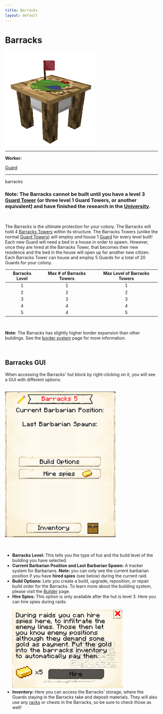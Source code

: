 ```yaml
---
title: Barracks
layout: default
---
```

# Barracks

<div class="infobox box text-center">
    <img src="../../assets/images/buildings/barracks.png" alt="Barracks" />
    <hr />
    <div class="row section-text text-left">
        <div class="col">
        <p><strong>Worker:</strong></p>
        </div>
        <div class="col">
        <p><a href="../workers/guard">Guard</a></p>
        </div>
    </div>
    <hr />
    <recipe>barracks</recipe>
</div>

### Note: The Barracks cannot be built until you have a level 3 [Guard Tower](../../source/buildings/guardtower) (or three level 1 Guard Towers, or another equivalent) and have finished the research in the [University](../../source/buildings/university). 
<br> 

The Barracks is the ultimate protection for your colony. The Barracks will hold 4 [Barracks Towers](../buildings/barrackstower) within its structure. The Barracks Towers (unlike the normal [Guard Towers](../../source/buildings/guardtower)) will employ *and* house 1 [Guard](../../source/workers/guard) for every level built! Each new Guard will need a bed in a house in order to spawn. However, once they are hired at the Barracks Tower, that becomes their new residence and the bed in the house will open up for another new citizen. Each Barracks Tower can house and employ 5 Guards for a total of 20 Guards for your colony.

| Barracks Level | Max # of Barracks Towers | Max Level of Barracks Towers |
| :----: | :----: | :----: |
| 1 | 1 | 1 |
| 2 | 2 | 2 |
| 3 | 3 | 3 |
| 4 | 4 | 4 |
| 5 | 4 | 5 |

<br>

<strong>Note:</strong> The Barracks has slightly higher border expansion than other buildings. See the [border system](../../source/systems/border) page for more information.

<br>

## Barracks GUI

When accessing the Barracks' hut block by right-clicking on it, you will see a GUI with different options:

<br>
<div class="row">
  <div class="col-sm-12 col-md">
    <img src="../../assets/images/gui/barracksgui.png" class="img-fluid mx-auto" alt="Barracks GUI">
  </div>
  <div class="col-sm-12 col-md"><br><br>
      <ul>
      <li><strong>Barracks Level:</strong> This tells you the type of hut and the build level of the building you have selected.</li>         <li><strong>Current Barbarian Position and Last Barbarian Spawn:</strong> A tracker system for Barbarians. <strong>Note: </strong>you can only see the current barbarian position if you have <b>hired spies</b> (see below) during the current raid.</li>
      <li><strong>Build Options:</strong> Lets you create a build, upgrade, reposition, or repair build order for the Barracks. To learn more about the building system, please visit the <a href="../../source/workers/builder">Builder</a> page.</li>
      <li><strong>Hire Spies:</strong> This option is only available after the hut is level 3. Here you can hire spies during raids: </li>  
      <br>
  <img src="../../assets/images/gui/hiringspies.png" class="img-fluid mx-auto" alt="Hiring Spies">
      <br>
      <li><strong>Inventory:</strong> Here you can access the Barracks' storage, where the Guards staying in the Barracks take and deposit materials. They will also use any <a href="../../source/items/rack">racks</a> or chests in the Barracks, so be sure to check those as well!</li>
    </ul>
  </div>
</div>  
  <br>
